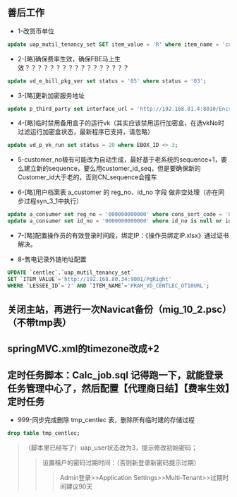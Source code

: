 ## 善后工作

* 1-改货币单位
```sql
update uap_mutil_tenancy_set SET item_value = 'R' where item_name = 'currencyUnit';
```
* 2-[略]确保费率生效，确保FBE马上生效？？？？？？？？？？？？？？？？？
```sql
update vd_e_bill_pkg_ver set status = '05' where status = '03';
```
* 3-[略]更新加密服务地址
```sql
update p_third_party set interface_url = 'http://192.168.81.4:8010/EncrptionService/rest/sts' where business_type = '0402';
```
* 4-[略]临时禁用备用盒子的运行vk（其实应该禁用运行加密盒，在选vkNo时过滤运行加密盒状态，最新程序已支持，请忽略）
```sql
update vd_p_vk_run set status = 20 where EBOX_ID <> 3;
```
* 5-customer_no极有可能改为自动生成，最好基于老系统的sequence+1，要么建立新的sequence，要么用customer_id_seq，但是要确保新的Customer_id大于老的，否则CN_sequence会撞车

* 6-[略]用户档案表 a_customer 的 reg_no、id_no 字段 做非空处理（亦在同步过程syn_3_1中执行）
```sql
update a_consumer set reg_no = '000000000000' where cons_sort_code = '02' and (reg_no is null or reg_no = ''); -- 工商业用户，注册号不能为空
update a_consumer set id_no = '0000000000000' where id_no is null or id_no = ''; -- 所有用户，身份证号不能为空，必须数字13位
```
* 7-[略]配置操作员的有效登录时间段，绑定IP：《操作员绑定IP.xlsx》通过证书解决。

* 8-售电记录外链地址配置
```sql
UPDATE `centlec`.`uap_mutil_tenancy_set` 
SET `ITEM_VALUE`='http://192.168.80.34:9001/PgRight' 
WHERE `LESSEE_ID`='2' AND `ITEM_NAME`='PRAM_VD_CENTLEC_OT10URL';
```

## 关闭主站，再进行一次Navicat备份（mig_10_2.psc）（不带tmp表）
## springMVC.xml的timezone改成+2
## 定时任务脚本：Calc_job.sql 记得跑一下，就能登录任务管理中心了，然后配置【代理商日结】【费率生效】定时任务










* 999-同步完成删除 tmp_centlec 表，删除所有临时建的存储过程
```sql
drop table tmp_centlec;
```

> （脚本里已经写了）uap_user状态改为3，提示修改初始密码；
>> 设置租户的密码过期时间：（否则新登录新密码提示过期）
>>> Admin登录>>Application Settings>>Multi-Tenant>>过期时间建议90天


